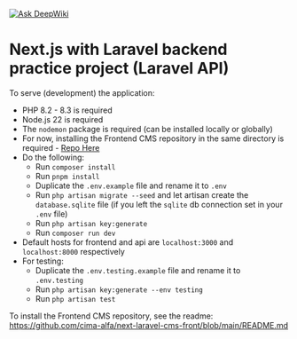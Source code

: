 [![Ask DeepWiki](https://deepwiki.com/badge.svg)](https://deepwiki.com/jeremy-step/next-laravel-cms-api)

# Next.js with Laravel backend practice project (Laravel API)

To serve (development) the application:

-   PHP 8.2 - 8.3 is required
-   Node.js 22 is required
-   The `nodemon` package is required (can be installed locally or globally)
-   For now, installing the Frontend CMS repository in the same directory is required - [Repo Here](https://github.com/jeremy-step/next-laravel-cms-front)
-   Do the following:
    -   Run `composer install`
    -   Run `pnpm install`
    -   Duplicate the `.env.example` file and rename it to `.env`
    -   Run `php artisan migrate --seed` and let artisan create the `database.sqlite` file (if you left the `sqlite` db connection set in your `.env` file)
    -   Run `php artisan key:generate`
    -   Run `composer run dev`
-   Default hosts for frontend and api are `localhost:3000` and `localhost:8000` respectively
-   For testing:
    -   Duplicate the `.env.testing.example` file and rename it to `.env.testing`
    -   Run `php artisan key:generate --env testing`
    -   Run `php artisan test`

To install the Frontend CMS repository, see the readme: https://github.com/cima-alfa/next-laravel-cms-front/blob/main/README.md
